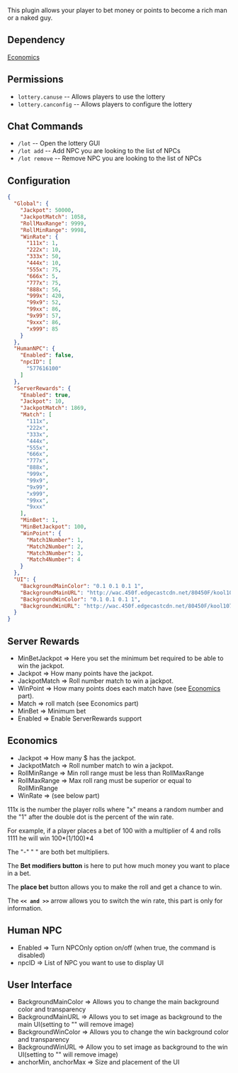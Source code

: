 This plugin allows your player to bet money or points to become a rich man or a naked guy.

## Dependency
[Economics](https://umod.org/plugins/economics)

## Permissions

- `lottery.canuse` -- Allows players to use the lottery
- `lottery.canconfig` -- Allows players to configure the lottery

## Chat Commands

- `/lot` -- Open the lottery GUI
- `/lot add` -- Add NPC you are looking to the list of NPCs
- `/lot remove` -- Remove NPC you are looking to the list of NPCs

## Configuration

```json
{
  "Global": {
    "Jackpot": 50000,
    "JackpotMatch": 1058,
    "RollMaxRange": 9999,
    "RollMinRange": 9998,
    "WinRate": {
      "111x": 1,
      "222x": 10,
      "333x": 50,
      "444x": 10,
      "555x": 75,
      "666x": 5,
      "777x": 75,
      "888x": 56,
      "999x": 420,
      "99x9": 52,
      "99xx": 86,
      "9x99": 57,
      "9xxx": 86,
      "x999": 85
    }
  },
  "HumanNPC": {
    "Enabled": false,
    "npcID": [
      "577616100"
    ]
  },
  "ServerRewards": {
    "Enabled": true,
    "Jackpot": 10,
    "JackpotMatch": 1869,
    "Match": [
      "111x",
      "222x",
      "333x",
      "444x",
      "555x",
      "666x",
      "777x",
      "888x",
      "999x",
      "99x9",
      "9x99",
      "x999",
      "99xx",
      "9xxx"
    ],
    "MinBet": 1,
    "MinBetJackpot": 100,
    "WinPoint": {
      "Match1Number": 1,
      "Match2Number": 2,
      "Match3Number": 3,
      "Match4Number": 4
    }
  },
  "UI": {
    "BackgroundMainColor": "0.1 0.1 0.1 1",
    "BackgroundMainURL": "http://wac.450f.edgecastcdn.net/80450F/kool1079.com/files/2016/05/RS2397_126989085.jpg",
    "BackgroundWinColor": "0.1 0.1 0.1 1",
    "BackgroundWinURL": "http://wac.450f.edgecastcdn.net/80450F/kool1079.com/files/2016/05/RS2397_126989085.jpg"
  }
}
```

## Server Rewards

* MinBetJackpot => Here you set the minimum bet required to be able to win the jackpot.
* Jackpot => How many points have the jackpot.
* JackpotMatch => Roll number match to win a jackpot.
* WinPoint => How many points does each match have (see [Economics](https://umod.org/plugins/economics) part).
* Match => roll match (see Economics part)
* MinBet => Minimum bet
* Enabled => Enable ServerRewards support

## Economics

* Jackpot => How many $ has the jackpot.
* JackpotMatch => Roll number match to win a jackpot.
* RollMinRange => Min roll range must be less than RollMaxRange
* RollMaxRange => Max roll rang must be superior or equal to RollMinRange
* WinRate => (see below part)

111x is the number the player rolls where "x" means a random number and the "1" after the double dot is the percent of the win rate.

For example, if a player places a bet of 100 with a multiplier of 4 and rolls 1111 he will win 100*(1/100)*4

The "-" " " are both bet multipliers.

The **Bet modifiers button** is here to put how much money you want to place in a bet.

The **place bet** button allows you to make the roll and get a chance to win.

The **`<< and >>`** arrow allows you to switch the win rate, this part is only for information.

## Human NPC

* Enabled => Turn NPCOnly option on/off (when true, the command is disabled)
* npcID => List of NPC you want to use to display UI

## User Interface

* BackgroundMainColor => Allows you to change the main background color and transparency
* BackgroundMainURL => Allows you to set image as background to the main UI(setting to "" will remove image)
* BackgroundWinColor => Allows you to change the win background color and transparency
* BackgroundWinURL => Allow you to set image as background to the win UI(setting to "" will remove image)
* anchorMin, anchorMax => Size and placement of the UI
